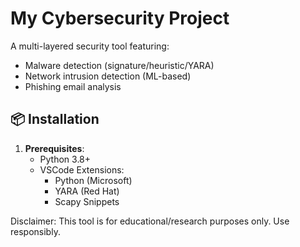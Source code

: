 # My Cybersecurity Project

A multi-layered security tool featuring:
- Malware detection (signature/heuristic/YARA)
- Network intrusion detection (ML-based)
- Phishing email analysis

## 📦 Installation

1. **Prerequisites**:
   - Python 3.8+
   - VSCode Extensions: 
     - Python (Microsoft)
     - YARA (Red Hat)
     - Scapy Snippets

Disclaimer: This tool is for educational/research purposes only. Use responsibly.

